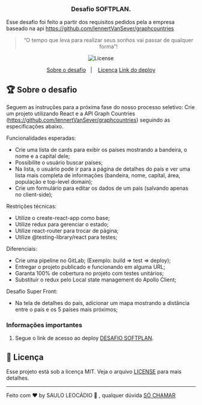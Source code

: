 <h3 align="center">
  Desafio SOFTPLAN.
</h3>

<p>Esse desafio foi feito a partir dos requisitos pedidos pela a empresa baseado na api <a href="https://github.com/lennertVanSever/graphcountries">
  https://github.com/lennertVanSever/graphcountries</a></p>

<blockquote align="center">“O tempo que leva para realizar seus sonhos vai passar de qualquer forma”!</blockquote>

<p align="center">

  <img alt="License" src="https://img.shields.io/badge/license-MIT-%2304D361" />

</p>

<p align="center">
  <a href="#rocket-sobre-o-desafio">Sobre o desafio</a>&nbsp;&nbsp;&nbsp;|&nbsp;&nbsp;&nbsp;
  <a href="#memo-licença">Licença</a>
   <a href="https://challengesoftplan.netlify.app">Link do deploy</a>
</p>

## 🏆 Sobre o desafio

Seguem as instruções para a próxima fase do nosso processo seletivo:
Crie um projeto utilizando React e a API Graph Countries
(https://github.com/lennertVanSever/graphcountries) seguindo as especificações abaixo.

Funcionalidades esperadas:

- Crie uma lista de cards para exibir os países mostrando a bandeira, o nome e a capital dele;
- Possibilite o usuário buscar países;
- Na lista, o usuário pode ir para a página de detalhes do país e ver uma lista mais completa de
  informações (bandeira, nome, capital, área, população e top-level domain);
- Crie um formulário para editar os dados de um país (salvando apenas no client-side);

Restrições técnicas:

- Utilize o create-react-app como base;
- Utilize redux para gerenciar o estado;
- Utilize react-router para trocar de página;
- Utilize @testing-library/react para testes;

Diferenciais:

- Crie uma pipeline no GitLab; (Exemplo: build =&gt; test =&gt; deploy);
- Entregar o projeto publicado e funcionando em alguma URL;
- Garanta 100% de cobertura no projeto com testes unitários;
- Substituir o redux pelo Local state management do Apollo Client;

Desafio Super Front:

- Na tela de detalhes do país, adicionar um mapa mostrando a distância entre o país e os 5 países
  mais próximos;

### Informações importantes

1. Segue o link de acesso ao deploy [DESAFIO SOFTPLAN](https://challengesoftplan.netlify.app).

## 📝 Licença

Esse projeto está sob a licença MIT. Veja o arquivo [LICENSE](LICENSE.md) para mais detalhes.

---

Feito com ♥ by SAULO LEOCÁDIO :wave: , qualquer dúvida [SÓ CHAMAR](https://linktr.ee/sauloleocadio)
